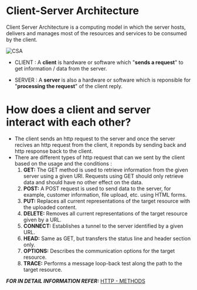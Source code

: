 # Client-Server Architecture
Client Server Architecture is a computing model in which the server hosts, delivers and manages most of the resources and services to be consumed by the client.

![CSA](https://cio-wiki.org/wiki/images/3/34/ClientServerArchitecture1.png)


* CLIENT : A **client** is hardware or software which "**sends a request**" to get information / data from the server.

* SERVER : A **server** is also a hardware or software which is reponsible for "**processing the request**" of the client reply.

# How does a client and server interact with each other?
- The client sends an http request to the server and once the server recives an http request from the client, it reponds by sending back and http response back to the client.
- There are different types of http request that can we sent by the client based on the usage and the conditions :
  1. **GET:** The GET method is used to retrieve information from the given server using a given URI. Requests using GET should only retrieve data and should have no other effect on the data. 
  2. **POST:** A POST request is used to send data to the server, for example, customer information, file upload, etc. using HTML forms.
  3. **PUT:** Replaces all current representations of the target resource with the uploaded content.
  4. **DELETE:** Removes all current representations of the target resource given by a URL.
  5. **CONNECT:** Establishes a tunnel to the server identified by a given URL.
  6. **HEAD:** Same as GET, but transfers the status line and header section only.
  7. **OPTIONS:** Describes the communication options for the target resource.
  8. **TRACE:** Performs a message loop-back test along the path to the target resource.
  
***FOR IN DETAIL INFORMATION REFER:*** [HTTP - METHODS](https://www.tutorialspoint.com/http/http_methods.htm)
